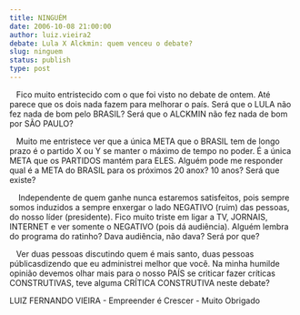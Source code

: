 ```yaml
---
title: NINGUÉM
date: 2006-10-08 21:00:00
author: luiz.vieira2
debate: Lula X Alckmin: quem venceu o debate?
slug: ninguem
status: publish 
type: post
---
```


   Fico muito entristecido com o que foi visto no debate de ontem. Até parece que os dois nada fazem para melhorar o país. Será que o LULA não fez nada de bom pelo BRASIL? Será que o ALCKMIN não fez nada de bom por SÃO PAULO? 


   Muito me entristece ver que a única META que o BRASIL tem de longo prazo é o partido X ou Y se manter o máximo de tempo no poder. É a única META que os PARTIDOS mantém para ELES. Alguém pode me responder qual é a META do BRASIL para os próximos 20 anox? 10 anos? Será que existe?


    Independente de quem ganhe nunca estaremos satisfeitos, pois sempre somos induzidos a sempre enxergar o lado NEGATIVO (ruim) das pessoas, do nosso líder (presidente). Fico muito triste em ligar a TV, JORNAIS, INTERNET e ver somente o NEGATIVO (pois dá audiência). Alguém lembra do programa do ratinho? Dava audiência, não dava? Será por que?


   Ver duas pessoas discutindo quem é mais santo, duas pessoas públicasdizendo que eu administrei melhor que você. Na minha humilde opinião devemos olhar mais para o nosso PAÍS se criticar fazer críticas CONSTRUTIVAS, teve alguma CRÍTICA CONSTRUTIVA neste debate?


LUIZ FERNANDO VIEIRA - Empreender é Crescer - Muito Obrigado


